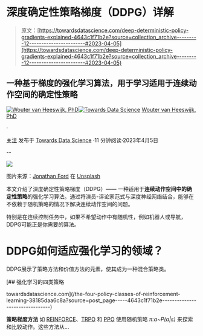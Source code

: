 # 深度确定性策略梯度（DDPG）详解

> 原文：[https://towardsdatascience.com/deep-deterministic-policy-gradients-explained-4643c1f71b2e?source=collection_archive---------12-----------------------#2023-04-05](https://towardsdatascience.com/deep-deterministic-policy-gradients-explained-4643c1f71b2e?source=collection_archive---------12-----------------------#2023-04-05)

## 一种基于梯度的强化学习算法，用于学习适用于连续动作空间的确定性策略

[](https://wvheeswijk.medium.com/?source=post_page-----4643c1f71b2e--------------------------------)[![Wouter van Heeswijk, PhD](../Images/9c996bccd6fdfb6d9aa8b50b93338eb9.png)](https://wvheeswijk.medium.com/?source=post_page-----4643c1f71b2e--------------------------------)[](https://towardsdatascience.com/?source=post_page-----4643c1f71b2e--------------------------------)[![Towards Data Science](../Images/a6ff2676ffcc0c7aad8aaf1d79379785.png)](https://towardsdatascience.com/?source=post_page-----4643c1f71b2e--------------------------------) [Wouter van Heeswijk, PhD](https://wvheeswijk.medium.com/?source=post_page-----4643c1f71b2e--------------------------------)

·

[关注](https://medium.com/m/signin?actionUrl=https%3A%2F%2Fmedium.com%2F_%2Fsubscribe%2Fuser%2F33f45c9ab481&operation=register&redirect=https%3A%2F%2Ftowardsdatascience.com%2Fdeep-deterministic-policy-gradients-explained-4643c1f71b2e&user=Wouter+van+Heeswijk%2C+PhD&userId=33f45c9ab481&source=post_page-33f45c9ab481----4643c1f71b2e---------------------post_header-----------) 发布于 [Towards Data Science](https://towardsdatascience.com/?source=post_page-----4643c1f71b2e--------------------------------) ·11 分钟阅读·2023年4月5日[](https://medium.com/m/signin?actionUrl=https%3A%2F%2Fmedium.com%2F_%2Fvote%2Ftowards-data-science%2F4643c1f71b2e&operation=register&redirect=https%3A%2F%2Ftowardsdatascience.com%2Fdeep-deterministic-policy-gradients-explained-4643c1f71b2e&user=Wouter+van+Heeswijk%2C+PhD&userId=33f45c9ab481&source=-----4643c1f71b2e---------------------clap_footer-----------)

--

[](https://medium.com/m/signin?actionUrl=https%3A%2F%2Fmedium.com%2F_%2Fbookmark%2Fp%2F4643c1f71b2e&operation=register&redirect=https%3A%2F%2Ftowardsdatascience.com%2Fdeep-deterministic-policy-gradients-explained-4643c1f71b2e&source=-----4643c1f71b2e---------------------bookmark_footer-----------)![](../Images/f2b615669a6ed7f8931e91857e17ab23.png)

图片来源：[Jonathan Ford](https://unsplash.com/@jonfordphotos?utm_source=medium&utm_medium=referral) 在 [Unsplash](https://unsplash.com/?utm_source=medium&utm_medium=referral)

本文介绍了深度确定性策略梯度（DDPG）—— 一种适用于**连续动作空间中的确定性策略**的强化学习算法。通过将演员-评论家范式与深度神经网络结合，能够在不依赖于随机策略的情况下解决连续动作空间的问题。

特别是在连续控制任务中，如果不希望动作中有随机性，例如机器人或导航，DDPG可能正是你需要的算法。

# DDPG如何适应强化学习的领域？

DDPG展示了策略方法和价值方法的元素，使其成为一种混合策略类。

[](/the-four-policy-classes-of-reinforcement-learning-38185daa6c8a?source=post_page-----4643c1f71b2e--------------------------------) [## 强化学习的四类策略

towardsdatascience.com](/the-four-policy-classes-of-reinforcement-learning-38185daa6c8a?source=post_page-----4643c1f71b2e--------------------------------)

**策略梯度方法** 如 [REINFORCE](https://medium.com/towards-data-science/policy-gradients-in-reinforcement-learning-explained-ecec7df94245)、[TRPO](https://medium.com/towards-data-science/trust-region-policy-optimization-trpo-explained-4b56bd206fc2) 和 [PPO](/proximal-policy-optimization-ppo-explained-abed1952457b) 使用随机策略 *π:a~P(a|s)* 来探索和比较动作。这些方法从…
